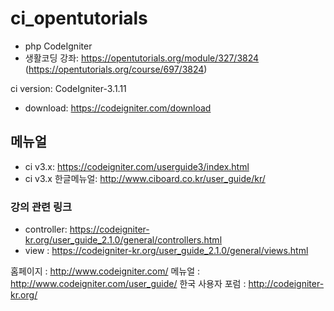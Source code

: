 # ci_opentutorials
 - php CodeIgniter
 - 생활코딩 강좌: https://opentutorials.org/module/327/3824
                 (https://opentutorials.org/course/697/3824)
 
 ci version: CodeIgniter-3.1.11
 - download: https://codeigniter.com/download

## 메뉴얼
 - ci v3.x: https://codeigniter.com/userguide3/index.html
 - ci v3.x 한글메뉴얼: http://www.ciboard.co.kr/user_guide/kr/

### 강의 관련 링크
 - controller: https://codeigniter-kr.org/user_guide_2.1.0/general/controllers.html
 - view : https://codeigniter-kr.org/user_guide_2.1.0/general/views.html


홈페이지 : http://www.codeigniter.com/
메뉴얼 : http://www.codeigniter.com/user_guide/
한국 사용자 포럼 : http://codeigniter-kr.org/
